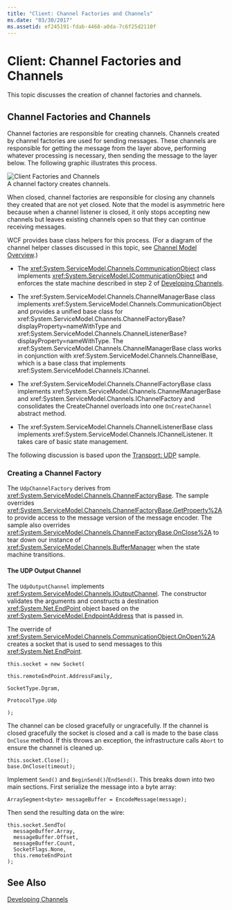 ```yaml
---
title: "Client: Channel Factories and Channels"
ms.date: "03/30/2017"
ms.assetid: ef245191-fdab-4468-a0da-7c6f25d2110f
---
```

# Client: Channel Factories and Channels
This topic discusses the creation of channel factories and channels.  
  
## Channel Factories and Channels  
 Channel factories are responsible for creating channels. Channels created by channel factories are used for sending messages. These channels are responsible for getting the message from the layer above, performing whatever processing is necessary, then sending the message to the layer below. The following graphic illustrates this process.  
  
 ![Client Factories and Channels](../../../../docs/framework/wcf/extending/media/wcfc-wcfchannelsigure2highlevelfactgoriesc.gif "wcfc_WCFChannelsigure2HIghLevelFactgoriesc")  
A channel factory creates channels.  
  
 When closed, channel factories are responsible for closing any channels they created that are not yet closed. Note that the model is asymmetric here because when a channel listener is closed, it only stops accepting new channels but leaves existing channels open so that they can continue receiving messages.  
  
 WCF provides base class helpers for this process. (For a diagram of the channel helper classes discussed in this topic, see [Channel Model Overview](../../../../docs/framework/wcf/extending/channel-model-overview.md).)  
  
-   The <xref:System.ServiceModel.Channels.CommunicationObject> class implements <xref:System.ServiceModel.ICommunicationObject> and enforces the state machine described in step 2 of [Developing Channels](../../../../docs/framework/wcf/extending/developing-channels.md).  
  
-   The xref:System.ServiceModel.Channels.ChannelManagerBase class implements xref:System.ServiceModel.Channels.CommunicationObject and provides a unified base class for xref:System.ServiceModel.Channels.ChannelFactoryBase?displayProperty=nameWithType and xref:System.ServiceModel.Channels.ChannelListenerBase?displayProperty=nameWithType. The xref:System.ServiceModel.Channels.ChannelManagerBase class works in conjunction with xref:System.ServiceModel.Channels.ChannelBase, which is a base class that implements xref:System.ServiceModel.Channels.IChannel. 
  
-   The xref:System.ServiceModel.Channels.ChannelFactoryBase class implements xref:System.ServiceModel.Channels.ChannelManagerBase and xref:System.ServiceModel.Channels.IChannelFactory and consolidates the CreateChannel overloads into one `OnCreateChannel` abstract method. 
  
-   The xref:System.ServiceModel.Channels.ChannelListenerBase class implements xref:System.ServiceModel.Channels.IChannelListener. It takes care of basic state management.
  
 The following discussion is based upon the [Transport: UDP](../../../../docs/framework/wcf/samples/transport-udp.md) sample.  
  
### Creating a Channel Factory  
 The `UdpChannelFactory` derives from <xref:System.ServiceModel.Channels.ChannelFactoryBase>. The sample overrides <xref:System.ServiceModel.Channels.ChannelFactoryBase.GetProperty%2A> to provide access to the message version of the message encoder. The sample also overrides <xref:System.ServiceModel.Channels.ChannelFactoryBase.OnClose%2A> to tear down our instance of <xref:System.ServiceModel.Channels.BufferManager> when the state machine transitions.  
  
#### The UDP Output Channel  
 The `UdpOutputChannel` implements <xref:System.ServiceModel.Channels.IOutputChannel>. The constructor validates the arguments and constructs a destination <xref:System.Net.EndPoint> object based on the <xref:System.ServiceModel.EndpointAddress> that is passed in.  
  
 The override of <xref:System.ServiceModel.Channels.CommunicationObject.OnOpen%2A> creates a socket that is used to send messages to this <xref:System.Net.EndPoint>.  
  
 `this.socket = new Socket(`  
  
 `this.remoteEndPoint.AddressFamily,`  
  
 `SocketType.Dgram,`  
  
 `ProtocolType.Udp`  
  
 `);`  
  
 The channel can be closed gracefully or ungracefully. If the channel is closed gracefully the socket is closed and a call is made to the base class `OnClose` method. If this throws an exception, the infrastructure calls `Abort` to ensure the channel is cleaned up.  
  
```  
this.socket.Close();  
base.OnClose(timeout);  
```  
  
 Implement `Send()` and `BeginSend()`/`EndSend()`. This breaks down into two main sections. First serialize the message into a byte array:  
  
```  
ArraySegment<byte> messageBuffer = EncodeMessage(message);  
```  
  
 Then send the resulting data on the wire:  
  
```  
this.socket.SendTo(  
  messageBuffer.Array,   
  messageBuffer.Offset,   
  messageBuffer.Count,   
  SocketFlags.None,   
  this.remoteEndPoint  
);  
```  
  
## See Also  
 [Developing Channels](../../../../docs/framework/wcf/extending/developing-channels.md)
